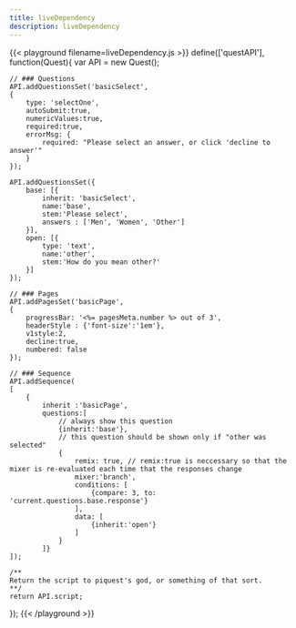 ```yaml
---
title: liveDependency
description: liveDependency
---
```


{{< playground filename=liveDependency.js >}}
define(['questAPI'], function(Quest){
	var API = new Quest();

	// ### Questions
	API.addQuestionsSet('basicSelect',
	{
		type: 'selectOne',
		autoSubmit:true,
		numericValues:true,
		required:true,
		errorMsg: {
			required: "Please select an answer, or click 'decline to answer'"
		}
	});

	API.addQuestionsSet({
		base: [{
			inherit: 'basicSelect',
			name:'base',
			stem:'Please select',
			answers : ['Men', 'Women', 'Other']
		}],
		open: [{
			type: 'text',
			name:'other',
			stem:'How do you mean other?'
		}]
	});

	// ### Pages
	API.addPagesSet('basicPage',
	{
		progressBar: '<%= pagesMeta.number %> out of 3',
		headerStyle : {'font-size':'1em'},
		v1style:2,
		decline:true,
		numbered: false
	});

	// ### Sequence
	API.addSequence(
	[
		{
			inherit :'basicPage',
			questions:[
				// always show this question
				{inherit:'base'},
				// this question should be shown only if "other was selected"
				{
					remix: true, // remix:true is neccessary so that the mixer is re-evaluated each time that the responses change
					mixer:'branch',
		            conditions: [
						{compare: 3, to: 'current.questions.base.response'}
					],
					data: [
						{inherit:'open'}
					]
				}
			]}
	]);

	/**
	Return the script to piquest's god, or something of that sort.
	**/
	return API.script;
});
{{< /playground >}}
